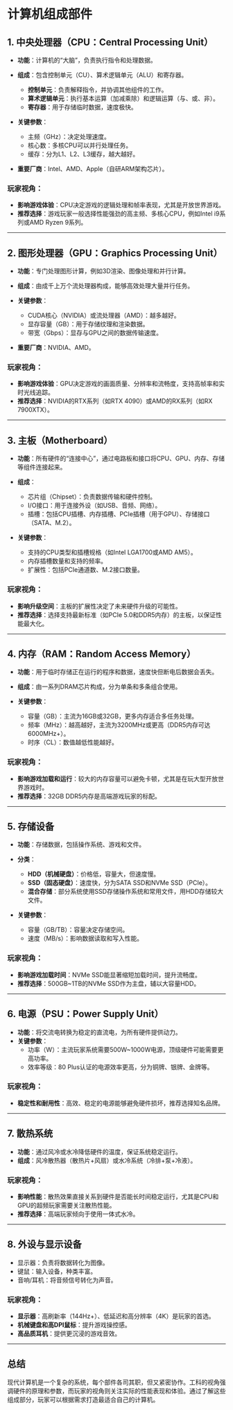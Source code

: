 # 计算机组成部件


## **1. 中央处理器（CPU：Central Processing Unit）**

- **功能**：计算机的“大脑”，负责执行指令和处理数据。
- **组成**：包含控制单元（CU）、算术逻辑单元（ALU）和寄存器。  
  - **控制单元**：负责解释指令，并协调其他组件的工作。  
  - **算术逻辑单元**：执行基本运算（加减乘除）和逻辑运算（与、或、非）。  
  - **寄存器**：用于存储临时数据，速度极快。

- **关键参数**：  
  - 主频（GHz）：决定处理速度。  
  - 核心数：多核CPU可以并行处理任务。  
  - 缓存：分为L1、L2、L3缓存，越大越好。  

- **重要厂商**：Intel、AMD、Apple（自研ARM架构芯片）。

### **玩家视角**：
- **影响游戏体验**：CPU决定游戏的逻辑处理和帧率表现，尤其是开放世界游戏。  
- **推荐选择**：游戏玩家一般选择性能强劲的高主频、多核心CPU，例如Intel i9系列或AMD Ryzen 9系列。

---

## **2. 图形处理器（GPU：Graphics Processing Unit）**

- **功能**：专门处理图形计算，例如3D渲染、图像处理和并行计算。
- **组成**：由成千上万个流处理器构成，能够高效处理大量并行任务。

- **关键参数**：  
  - CUDA核心（NVIDIA）或流处理器（AMD）：越多越好。  
  - 显存容量（GB）：用于存储纹理和渲染数据。  
  - 带宽（Gbps）：显存与GPU之间的数据传输速度。  

- **重要厂商**：NVIDIA、AMD。

### **玩家视角**：
- **影响游戏体验**：GPU决定游戏的画面质量、分辨率和流畅度，支持高帧率和实时光线追踪。  
- **推荐选择**：NVIDIA的RTX系列（如RTX 4090）或AMD的RX系列（如RX 7900XTX）。

---

## **3. 主板（Motherboard）**

- **功能**：所有硬件的“连接中心”，通过电路板和接口将CPU、GPU、内存、存储等组件连接起来。
- **组成**：  
  - 芯片组（Chipset）：负责数据传输和硬件控制。  
  - I/O接口：用于连接外设（如USB、音频、网络）。  
  - 插槽：包括CPU插槽、内存插槽、PCIe插槽（用于GPU）、存储接口（SATA、M.2）。  

- **关键参数**：  
  - 支持的CPU类型和插槽规格（如Intel LGA1700或AMD AM5）。  
  - 内存插槽数量和支持的频率。  
  - 扩展性：包括PCIe通道数、M.2接口数量。

### **玩家视角**：
- **影响升级空间**：主板的扩展性决定了未来硬件升级的可能性。  
- **推荐选择**：选择支持最新标准（如PCIe 5.0和DDR5内存）的主板，以保证性能最大化。

---

## **4. 内存（RAM：Random Access Memory）**

- **功能**：用于临时存储正在运行的程序和数据，速度快但断电后数据会丢失。
- **组成**：由一系列DRAM芯片构成，分为单条和多条组合使用。

- **关键参数**：  
  - 容量（GB）：主流为16GB或32GB，更多内存适合多任务处理。  
  - 频率（MHz）：越高越好，主流为3200MHz或更高（DDR5内存可达6000MHz+）。  
  - 时序（CL）：数值越低性能越好。

### **玩家视角**：
- **影响游戏加载和运行**：较大的内存容量可以避免卡顿，尤其是在玩大型开放世界游戏时。  
- **推荐选择**：32GB DDR5内存是高端游戏玩家的标配。

---

## **5. 存储设备**

- **功能**：存储数据，包括操作系统、游戏和文件。
- **分类**：  
  - **HDD（机械硬盘）**：价格低，容量大，但速度慢。  
  - **SSD（固态硬盘）**：速度快，分为SATA SSD和NVMe SSD（PCIe）。  
  - **混合存储**：部分系统使用SSD存储操作系统和常用文件，用HDD存储较大文件。

- **关键参数**：  
  - 容量（GB/TB）：容量决定存储空间。  
  - 速度（MB/s）：影响数据读取和写入性能。  

### **玩家视角**：
- **影响游戏加载时间**：NVMe SSD能显著缩短加载时间，提升流畅度。  
- **推荐选择**：500GB~1TB的NVMe SSD作为主盘，辅以大容量HDD。

---

## **6. 电源（PSU：Power Supply Unit）**

- **功能**：将交流电转换为稳定的直流电，为所有硬件提供动力。
- **关键参数**：  
  - 功率（W）：主流玩家系统需要500W~1000W电源，顶级硬件可能需要更高功率。  
  - 效率等级：80 Plus认证的电源效率更高，分为铜牌、银牌、金牌等。

### **玩家视角**：
- **稳定性和耐用性**：高效、稳定的电源能够避免硬件损坏，推荐选择知名品牌。

---

## **7. 散热系统**

- **功能**：通过风冷或水冷降低硬件的温度，保证系统稳定运行。
- **组成**：风冷散热器（散热片+风扇）或水冷系统（冷排+泵+冷液）。

### **玩家视角**：
- **影响性能**：散热效果直接关系到硬件是否能长时间稳定运行，尤其是CPU和GPU的超频玩家需要关注散热性能。  
- **推荐选择**：高端玩家倾向于使用一体式水冷。

---

## **8. 外设与显示设备**

- 显示器：负责将数据转化为图像。  
- 键鼠：输入设备，种类丰富。  
- 音响/耳机：将音频信号转化为声音。

### **玩家视角**：
- **显示器**：高刷新率（144Hz+）、低延迟和高分辨率（4K）是玩家的首选。  
- **机械键盘和高DPI鼠标**：提升游戏操控感。  
- **高品质耳机**：提供更沉浸的游戏音效。

---

## **总结**

现代计算机是一个复杂的系统，每个部件各司其职，但又紧密协作。工科的视角强调硬件的原理和参数，而玩家的视角则关注实际的性能表现和体验。通过了解这些组成部分，玩家可以根据需求打造最适合自己的计算机。